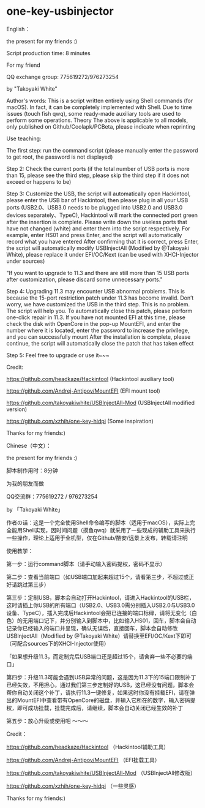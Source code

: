 # one-key-usbinjector

English：

the present for my friends :)

Script production time: 8 minutes

For my friend

QQ exchange group: 775619272/976273254

by "Takoyaki White"

Author's words: This is a script written entirely using Shell commands (for macOS). In fact, it can be completely implemented with Shell. Due to time issues (touch fish qwq), some ready-made auxiliary tools are used to perform some operations. Theory The above is applicable to all models, only published on Github/Coolapk/PCBeta, please indicate when reprinting

Use teaching:

The first step: run the command script (please manually enter the password to get root, the password is not displayed)

Step 2: Check the current ports (if the total number of USB ports is more than 15, please see the third step, please skip the third step if it does not exceed or happens to be)

Step 3: Customize the USB, the script will automatically open Hackintool, please enter the USB bar of Hackintool, then please plug in all your USB ports (USB2.0、USB3.0 needs to be plugged into USB2.0 and USB3.0 devices separately、TypeC), Hackintool will mark the connected port green after the insertion is complete. Please write down the useless ports that have not changed (white) and enter them into the script respectively. For example, enter HS01 and press Enter, and the script will automatically record what you have entered After confirming that it is correct, press Enter, the script will automatically modify USBInjectAll (Modified by @Takoyaki White), please replace it under EFI/OC/Kext (can be used with XHCI-Injector under sources)

"If you want to upgrade to 11.3 and there are still more than 15 USB ports after customization, please discard some unnecessary ports."

Step 4: Upgrading 11.3 may encounter USB abnormal problems. This is because the 15-port restriction patch under 11.3 has become invalid. Don’t worry, we have customized the USB in the third step. This is no problem. The script will help you. To automatically close this patch, please perform one-click repair in 11.3. If you have not mounted EFI at this time, please check the disk with OpenCore in the pop-up MountEFI, and enter the number where it is located, enter the password to increase the privilege, and you can successfully mount After the installation is complete, please continue, the script will automatically close the patch that has taken effect

Step 5: Feel free to upgrade or use it~~~

Credit:

https://github.com/headkaze/Hackintool
(Hackintool auxiliary tool)

https://github.com/Andrej-Antipov/MountEFI
(EFI mount tool)

https://github.com/takoyakiwhite/USBInjectAll-Mod
(USBInjectAll modified version)

https://github.com/xzhih/one-key-hidpi
(Some inspiration)


Thanks for my friends:)

Chinese（中文）：

 the present for my friends :)

脚本制作用时：8分钟

为我的朋友而做

QQ交流群：775619272 / 976273254

by 「Takoyaki White」

作者の话：这是一个完全使用Shell命令编写的脚本（适用于macOS），实际上完全能用Shell实现，因时间问题（摸鱼qwq）就采用了一些现成的辅助工具来执行一些操作，理论上适用于全机型，仅在Github/酷安/远景上发布，转载请注明

使用教学：

第一步：运行command脚本（请手动输入密码提权，密码不显示）

第二步：查看当前端口（如USB端口加起来超过15个，请看第三步，不超过或正好请跳过第三步）

第三步：定制USB，脚本会自动打开Hackintool，请进入Hackintool的USB栏，这时请插上你USB的所有端口（USB2.0、USB3.0需分别插入USB2.0与USB3.0设备、TypeC），插入完成后Hackintool会把已连接的端口标绿，请将无变化（白色）的无用端口记下，并分别输入到脚本中，比如输入HS01，回车，脚本会自动记录你已经输入的端口并呈现，确认无误后，直接回车，脚本会自动修改USBInjectAll（Modified by @Takoyaki White）请替换至EFI/OC/Kext下即可（可配合sources下的XHCI-Injector使用）

「如果想升级11.3，而定制完后USB端口还是超过15个，请舍弃一些不必要的端口」

第四步：升级11.3可能会遇到USB异常的问题，这是因为11.3下的15端口限制补丁已经失效，不用担心，通过我们第三步定制好的USB，这已经没有问题，脚本会帮你自动关闭这个补丁，请执行11.3一键修复，如果这时你没有挂载EFI，请在弹出的MountEFI中查看带有OpenCore的磁盘，并输入它所在的数字，输入密码提权，即可成功挂载，挂载完成后，请继续，脚本会自动关闭已经生效的补丁

第五步：放心升级或使用吧 ～～～

Credit：

https://github.com/headkaze/Hackintool 
（Hackintool辅助工具）

https://github.com/Andrej-Antipov/MountEFI
（EFI挂载工具）

https://github.com/takoyakiwhite/USBInjectAll-Mod
（USBInjectAll修改版）

https://github.com/xzhih/one-key-hidpi
（一些灵感）


Thanks for my friends:)
